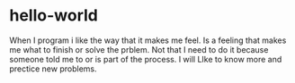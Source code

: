 # hello-world

When I program i like the way that it makes me feel. Is a feeling that makes me what to finish or solve the prblem. Not that I need to do it because someone told me to or is part of the process. I will LIke to know more and prectice new problems.

